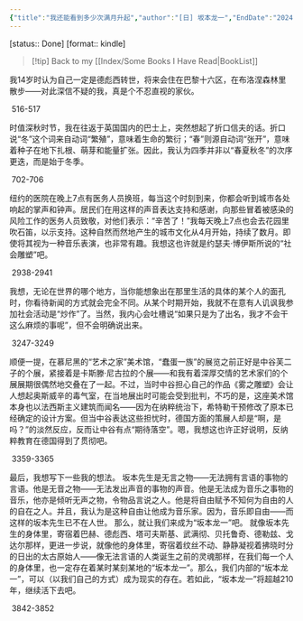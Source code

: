 ```yaml
---
{"title":"我还能看到多少次满月升起","author":"[日] 坂本龙一","EndDate":"2024-01-14","publisher":"中信出版社","dg-publish":true,"permalink":"/BookNotes/我还能看到多少次满月升起/","dgPassFrontmatter":true,"noteIcon":""}
---
```


[status:: Done]
[format:: kindle]

>[!tip] Back to my [[Index/Some Books I Have Read\|BookList]]

我14岁时认为自己一定是德彪西转世，将来会住在巴黎十六区，在布洛涅森林里散步——对此深信不疑的我，真是个不忍直视的家伙。

 516-517   

时值深秋时节，我在往返于英国国内的巴士上，突然想起了折口信夫的话。折口说“冬”这个词来自动词“繁殖”，意味着生命的繁衍；“春”则源自动词“张开”，意味着种子在地下扎根、萌芽和能量扩张。因此，我认为四季并非以“春夏秋冬”的次序更迭，而是始于冬季。

 702-706   

纽约的医院在晚上7点有医务人员换班，每当这个时刻到来，你都会听到城市各处响起的掌声和钟声。居民们在用这样的声音表达支持和感谢，向那些冒着被感染的风险工作的医务人员致敬，对他们表示：“辛苦了！”我每天晚上7点也会去花园里吹石笛，以示支持。这种自然而然地产生的城市文化从4月开始，持续了数月。即使将其视为一种音乐表演，也非常有趣。我想这也许就是约瑟夫·博伊斯所说的“社会雕塑”吧。

 2938-2941   

我想，无论在世界的哪个地方，当你能想象出在那里生活的具体的某个人的面孔时，你看待新闻的方式就会完全不同。从某个时期开始，我就不在意有人讥讽我参加社会活动是“炒作”了。当然，我内心会吐槽说“如果只是为了出名，我才不会干这么麻烦的事呢”，但不会明确说出来。

 3247-3249   

顺便一提，在慕尼黑的“艺术之家”美术馆，“蠢蛋一族”的展览之前正好是中谷芙二子的个展，紧接着是卡斯滕·尼古拉的个展——和我有着深厚交情的艺术家们的个展展期很偶然地交叠在了一起。不过，当时中谷担心自己的作品《雾之雕塑》会让人想起奥斯威辛的毒气室，在当地展出时可能会受到批判，不巧的是，这座美术馆本身也以法西斯主义建筑而闻名——因为在纳粹统治下，希特勒干预修改了原本已经确定的设计方案。但当中谷表达这些担忧时，德国方面的策展人却是“啊，是吗？”的淡然反应，反而让中谷有点“期待落空”。嗯，我想这也许正好说明，反纳粹教育在德国得到了贯彻吧。 

 3359-3365   

最后，我想写下一些我的想法。 坂本先生是无言之物——无法拥有言语的事物的言语。他是无音之物——无法发出声音的事物的声音。他是无法成为音乐之事物的音乐，他亦是倾听无声之物，令物品言说之人。他是将自由赋予不知何为自由的人的自在之人。并且，我认为是这种自由让他成为音乐家。因为，音乐即自由——而这样的坂本先生已不在人世。 那么，就让我们来成为“坂本龙一”吧。 就像坂本先生的身体里，寄宿着巴赫、德彪西、塔可夫斯基、武满彻、贝托鲁奇、德勒兹、戈达尔那样，更进一步说，就像他的身体里，寄宿着纹丝不动、静静凝视着拂晓时分的日出的太古原始人——像无法言语的人类诞生之前的灵魂那样，在我们每一个人的身体里，也一定存在着某时某刻某地的“坂本龙一”。那么，我们内部的“坂本龙一”，可以（以我们自己的方式）成为现实的存在。若如此，“坂本龙一”将超越210年，继续活下去吧。

 3842-3852